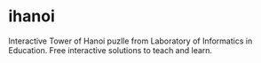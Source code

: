 # ihanoi
Interactive Tower of Hanoi puzlle from Laboratory of Informatics in Education. Free interactive solutions to teach and learn.
